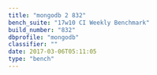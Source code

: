 ```yaml
---
title: "mongodb 2 832"
bench_suite: "17w10 CI Weekly Benchmark"
build_number: "832"
dbprofile: "mongodb"
classifier: ""
date: 2017-03-06T05:11:05
type: "bench"
---
```

